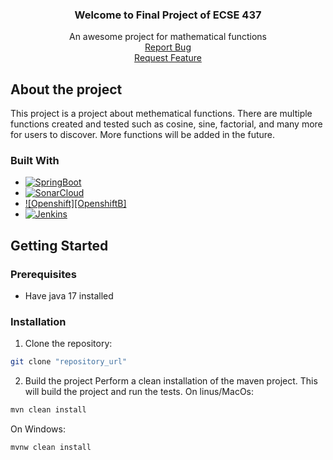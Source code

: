   <h3 align="center">Welcome to Final Project of ECSE 437</h3>
  <p align="center">
    An awesome project for mathematical functions
    <br />
    <a href="https://github.com/yasminamatta/ECSE-437-Final-Project/issues">Report Bug</a>
    <br />
    <a href="https://github.com/yasminamatta/ECSE-437-Final-Project/issues">Request Feature</a>
  </p>
</div>

## About the project
This project is a project about methematical functions. There are multiple functions created and tested such as cosine, sine, factorial, and many more for users to discover. More functions will be added in the future.

### Built With

* [![SpringBoot][SprintBootB]][SpringBoot_url]
* [![SonarCloud][SonarCloudB]][SonarCloud_url]
* [![Openshift][OpenshiftB]][Openshift_url]
* [![Jenkins][JenkinsB]][Jenkins_url]

## Getting Started

### Prerequisites

  - Have java 17 installed
  
### Installation
1. Clone the repository:  
```sh 
git clone "repository_url"
```

2. Build the project
Perform a clean installation of the maven project. This will build the project and run the tests.
On linus/MacOs:
```sh
mvn clean install
```
On Windows:
```sh
mvnw clean install
```


[JenkinsB]:https://img.shields.io/badge/Jenkins-grey?style=for-the-badge&logo=jenkins
[Jenkins_url]:https://www.jenkins.io/
[SprintBootB]:https://img.shields.io/badge/Spring-brightgreen?style=for-the-badge&logo=spring
[SpringBoot_url]:https://spring.io/projects/spring-boot
[SonarCloudB]:https://img.shields.io/badge/sonar-white?style=for-the-badge&logo=sonar
[SonarCloud_url]:https://www.sonarsource.com/products/sonarcloud/
[Openshift]:https://img.shields.io/badge/openshift-red?style=for-the-badge&logo=Red%20Hat%20Open%20Shift
[Openshift_url]:https://www.redhat.com/en/technologies/cloud-computing/openshift







































